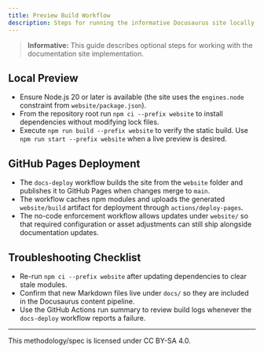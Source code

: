 ```yaml
---
title: Preview Build Workflow
description: Steps for running the informative Docusaurus site locally and verifying the GitHub Pages deployment.
---
```


> **Informative:** This guide describes optional steps for working with the documentation site implementation.

## Local Preview
- Ensure Node.js 20 or later is available (the site uses the `engines.node` constraint from `website/package.json`).
- From the repository root run `npm ci --prefix website` to install dependencies without modifying lock files.
- Execute `npm run build --prefix website` to verify the static build. Use `npm run start --prefix website` when a live preview is desired.

## GitHub Pages Deployment
- The `docs-deploy` workflow builds the site from the `website` folder and publishes it to GitHub Pages when changes merge to `main`.
- The workflow caches npm modules and uploads the generated `website/build` artifact for deployment through `actions/deploy-pages`.
- The no-code enforcement workflow allows updates under `website/` so that required configuration or asset adjustments can still ship alongside documentation updates.

## Troubleshooting Checklist
- Re-run `npm ci --prefix website` after updating dependencies to clear stale modules.
- Confirm that new Markdown files live under `docs/` so they are included in the Docusaurus content pipeline.
- Use the GitHub Actions run summary to review build logs whenever the `docs-deploy` workflow reports a failure.

---

This methodology/spec is licensed under CC BY-SA 4.0.
